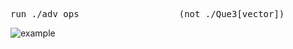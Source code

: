 <pre>
run ./adv_ops                   (not ./Que3[vector])
</pre>


![example](https://github.com/greatsharma/al-go-rithms/blob/set/data_structures/Relation/example_run.png)
